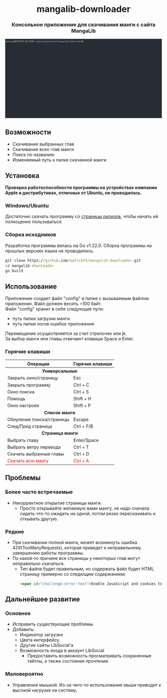 <div align="center">
  <h1>mangalib-downloader</h1>
  <h3>Консольное приложение для скачивания манги с сайта MangaLib</h3>
  <img src="assets/demo.gif" alt="demo.gif"></img>
</div>

## Возможности
- Скачивание выбранных глав
- Скачивание всех глав манги
- Поиск по названию
- Изменяемый путь к папке скачанной манги

## Установка
**Проверка работоспособности программы на устройствах компании Apple и дистрибутивах, отличных от Ubuntu, не проводилась.**

### Windows/Ubuntu
Достаточно скачать программу со [страницы релизов](https://github.com/matvikFX/mangalib-downloader/releases), чтобы начать ей полноценно пользоваться.

### Сборка исходников
Разработка программы велась на Go v1.22.0. Сборка программы на прошлых версиях языка не проводилась.
```cmd
git clone https://github.com/matvikFX/mangalib-downloader.git
cd mangalib-downloader
go build
```

## Использование
Приложение создает файл "config" в папке с вызываемым файлом приложения. Файл должен весить ~100 байт.\
Файл "config" хранит в себе следующие пути:
- путь папки загрузки манги
- путь папки логов ошибок приложения

Перемещение осуществляется за счет стрелочек или jk.\
За выбор манги или главы отвечают клавиши Space и Enter.

### Горячие клавиши
<table>
  <thead>
    <tr>
      <th>Операции</th>
      <th>Горячие клавиши</th>
    </tr>
  </thead>
  <tbody>
    <tr>
      <td align="center" colspan="2"><strong>Универсальные</strong></td>
    </tr>
    <tr>
      <td>Закрыть окно/страницу</td>
      <td>Esc</td>
    </tr>
    <tr>
      <td>Закрыть программу</td>
      <td>Ctrl + C</td>
    </tr>
    <tr>
      <td>Окно поиска</td>
      <td>Ctrl + S</td>
    </tr>
    <tr>
      <td>Помощь</td>
      <td>Shift + H</td>
    </tr>
    <tr>
      <td>Окно настроек</td>
      <td>Shift + P</td>
    </tr>
    <tr>
      <td align="center" colspan="2"><strong>Список манги</strong></td>
    </tr>
    <tr>
      <td>Обнуление поиска/страницы</td>
      <td>Escape</td>
    </tr>
    <tr>
      <td>След/Пред страница</td>
      <td>Ctrl + F/B</td>
    </tr>
    <tr>
      <td align="center" colspan="2"><strong>Страница манги</strong></td>
    </tr>
    <tr>
      <td>Выбрать главу</td>
      <td>Enter/Space</td>
    </tr>
    <tr>
      <td>Выбрать ветру перевода</td>
      <td>Ctrl + T</td>
    </tr>
    <tr>
      <td>Скачать выбранные главы</td>
      <td>Ctrl + D</td>
    </tr>
    <tr style="color:red">
      <td>Скачать всю мангу</td>
      <td>Ctrl + A</td>
    </tr>
  </tbody>
</table>

## Проблемы
### Более часто встречаемые
- Некорректное открытие страницы манги.
  - Просто открывайте желаемую вами мангу, не надо сначала сидеть что-то ожидать на одной, потом резко перескакивать и откывать другую.

### Редкие
- При скачивании полной манги, может возникнуть ошибка 429(TooManyRequests), которая приведет к неправильному завершению работы программы.
- По какой-то причине все страницы у некоторых глав могут неправильно скачаться.
  - Тип файла будет правильным, но содержать файл будет HTML страницу примерно со следющим содержанием:
    ```html
    <span id="challenge-error-text">Enable JavaScript and cookies to continue</span>
    ```

## Дальнейшее развитие
### Основное
- Исправить существующие проблемы
- Добавить:
  - Индикатор загрузки
  - Цвета интерфейсу.
  - Другие сайты LibSocial'a
  - Возможность входа в аккаунт LibSocial
    - Предоставить возможность просматривать сохраненные тайтлы, а также состояния прочтения.

### Маловероятно
- Управление мышкой. Из-за чего-то использование мыши приводит к высокой нагрузке на систему.
